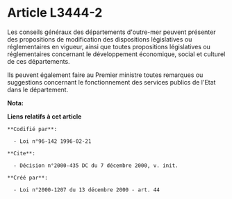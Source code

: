 # Article L3444-2

Les conseils généraux des départements d'outre-mer peuvent présenter des propositions de modification des dispositions
législatives ou réglementaires en vigueur, ainsi que toutes propositions législatives ou réglementaires concernant le
développement économique, social et culturel de ces départements. 

Ils peuvent également faire au Premier ministre toutes remarques ou suggestions concernant le fonctionnement des services
publics de l'Etat dans le département.

**Nota:**



**Liens relatifs à cet article**

	**Codifié par**:

	  - Loi n°96-142 1996-02-21

	**Cite**:

	  - Décision n°2000-435 DC du 7 décembre 2000, v. init.

	**Créé par**:

	  - Loi n°2000-1207 du 13 décembre 2000 - art. 44
